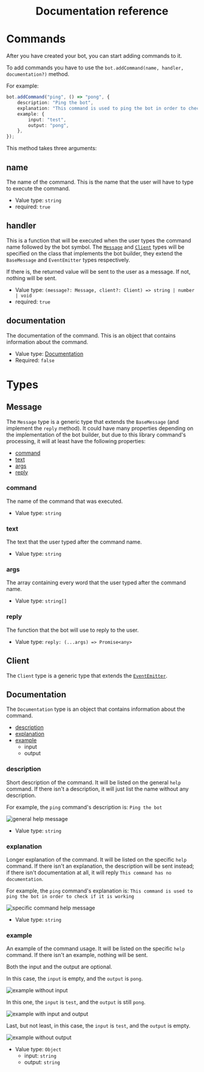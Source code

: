 <h1 align="center">Documentation reference</h1>

# Commands

After you have created your bot, you can start adding commands to it.

To add commands you have to use the `bot.addCommand(name, handler, documentation?)` method.

For example:
```ts
bot.addCommand("ping", () => "pong", {
    description: "Ping the bot",
    explanation: "This command is used to ping the bot in order to check if it is working",
    example: {
        input: "test",
        output: "pong",
    },
});
```

This method takes three arguments:

## name

The name of the command. This is the name that the user will have to type to execute the command.

- Value type: `string`
- required: `true`

## handler

This is a function that will be executed when the user types the command name followed by the bot symbol.
The [`Message`](#message) and [`Client`](#client) types will be specified on the class that implements the bot builder, they extend the `BaseMessage` and `EventEmitter` types respectively.

If there is, the returned value will be sent to the user as a message. If not, nothing will be sent.

- Value type: `(message?: Message, client?: Client) => string | number | void`
- required: `true`

## documentation

The documentation of the command. This is an object that contains information about the command.

- Value type: [Documentation](#documentation)
- Required: `false`

# Types

## Message

The `Message` type is a generic type that extends the `BaseMessage` (and implement the `reply` method). It could have many properties depending on the implementation of the bot builder, but due to this library command's processing, it will at least have the following properties:

- [command](#command)
- [text](#text)
- [args](#args)
- [reply](#reply)

### command

The name of the command that was executed.
- Value type: `string`

### text

The text that the user typed after the command name.
- Value type: `string`

### args

The array containing every word that the user typed after the command name.
- Value type: `string[]`

### reply

The function that the bot will use to reply to the user.
- Value type: `reply: (...args) => Promise<any>`

## Client

The `Client` type is a generic type that extends the [`EventEmitter`](https://nodejs.org/api/events.html#class-eventemitter).

## Documentation

The `Documentation` type is an object that contains information about the command.

- [description](#description)
- [explanation](#explanation)
- [example](#example)
  - input
  - output

### description

Short description of the command. It will be listed on the general `help` command. If there isn't a description, it will just list the name without any description.

For example, the `ping` command's description is: `Ping the bot`

![general help message](https://user-images.githubusercontent.com/64804554/185166269-56c53425-5344-4e6a-bec5-401eaf1d93b0.png)

- Value type: `string`

### explanation

Longer explanation of the command. It will be listed on the specific `help` command. If there isn't an explanation, the description will be sent instead; if there isn't documentation at all, it will reply `This command has no documentation`.

For example, the `ping` command's explanation is: `This command is used to ping the bot in order to check if it is working`

![specific command help message](https://user-images.githubusercontent.com/64804554/185464037-c98ad2a4-203f-4e85-b0c1-6748113c8d63.png)

- Value type: `string`

### example

An example of the command usage. It will be listed on the specific `help` command. If there isn't an example, nothing will be sent.

Both the input and the output are optional.

In this case, the `input` is empty, and the `output` is `pong`.

![example without input](https://user-images.githubusercontent.com/64804554/185464251-8dc04f7a-df5b-4441-97fe-795f710fb31f.png)

In this one, the `input` is `test`, and the `output` is still `pong`.

![example with input and output](https://user-images.githubusercontent.com/64804554/185464342-15402ac2-54cb-4df0-8e7b-fdadfdf5cb32.png)

Last, but not least, in this case, the `input` is `test`, and the `output` is empty.

![example without output](https://user-images.githubusercontent.com/64804554/185464488-3bda788e-ef0a-487d-a897-1bd542c33274.png)


- Value type: `Object`
  - input: `string`
  - output: `string`
